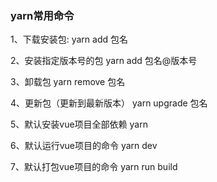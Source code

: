 ### yarn常用命令

1、下载安装包:
yarn add 包名

2、安装指定版本号的包
yarn add 包名@版本号

3、卸载包
yarn remove 包名

4、更新包（更新到最新版本）
yarn upgrade 包名

5、默认安装vue项目全部依赖
yarn

6、默认运行vue项目的命令
yarn dev

7、默认打包vue项目的命令
yarn run build